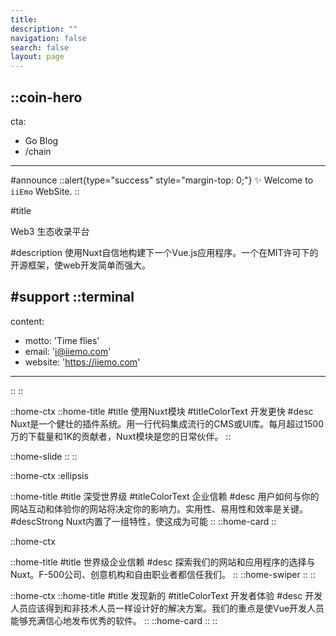 ```yaml
---
title: 
description: ""
navigation: false
search: false 
layout: page
---
```


::coin-hero
---
cta:
  - Go Blog
  - /chain
---

#announce
::alert{type="success" style="margin-top: 0;"}
 ✨ Welcome to  `iiEmo` WebSite.
::



#title

Web3 生态收录平台

#description
使用Nuxt自信地构建下一个Vue.js应用程序。一个在MIT许可下的开源框架，使web开发简单而强大。



#support
  ::terminal
  ---
  content:
  - motto:  'Time flies'
  - email: 'i@iiemo.com'
  - website: 'https://iiemo.com'
  ---
  ::
::

<!-- ::init-json // 初始化网页爬虫爬取的数据
:: -->

::home-ctx
  ::home-title
  #title
  使用Nuxt模块
  #titleColorText
  开发更快
  #desc
  Nuxt是一个健壮的插件系统。用一行代码集成流行的CMS或UI库。每月超过1500万的下载量和1K的贡献者，Nuxt模块是您的日常伙伴。
  ::

  ::home-slide
  ::
::



::home-ctx
  :ellipsis

  ::home-title
  #title
  深受世界级
  #titleColorText
  企业信赖
  #desc
  用户如何与你的网站互动和体验你的网站将决定你的影响力。实用性、易用性和效率是关键。
  #descStrong
  Nuxt内置了一组特性，使这成为可能
  ::
  ::home-card
::



::home-ctx
  
  ::home-title
  #title
  世界级企业信赖
  #desc
  探索我们的网站和应用程序的选择与Nuxt。F-500公司、创意机构和自由职业者都信任我们。
  ::
  ::home-swiper
  ::
::


::home-ctx
  ::home-title
  #title
  发现新的
  #titleColorText
  开发者体验
  #desc
  开发人员应该得到和非技术人员一样设计好的解决方案。我们的重点是使Vue开发人员能够充满信心地发布优秀的软件。
  ::
  ::home-card
  ::
::

